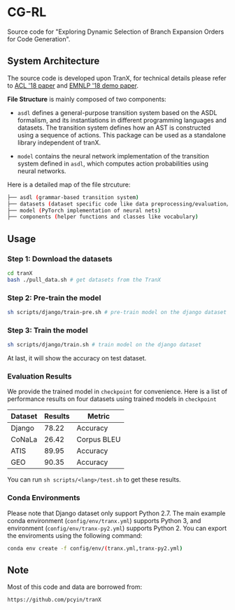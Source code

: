 # CG-RL

Source code for "Exploring Dynamic Selection of Branch Expansion Orders for Code Generation".

## System Architecture

The source code is developed upon TranX,
for technical details please refer to [ACL '18 paper](https://arxiv.org/abs/1806.07832) and [EMNLP '18 demo paper](https://arxiv.org/abs/1810.02720). 

**File Structure** is mainly composed of two components: 

* `asdl` defines a general-purpose transition system based on the ASDL formalism, and its instantiations in different programming languages and datasets. The transition system defines how an AST is constructed using a sequence of actions. This package can be used as a standalone library independent of tranX.

* `model` contains the neural network implementation of the transition system defined in `asdl`, which computes action probabilities using neural networks.

Here is a detailed map of the file strcuture:
```bash
├── asdl (grammar-based transition system)
├── datasets (dataset specific code like data preprocessing/evaluation/etc.)
├── model (PyTorch implementation of neural nets)
├── components (helper functions and classes like vocabulary)
```

## Usage
### Step 1: Download the datasets
```bash
cd tranX
bash ./pull_data.sh # get datasets from the TranX
```

### Step 2: Pre-train the model
```bash
sh scripts/django/train-pre.sh # pre-train model on the django dataset 
```

### Step 3: Train the model
```bash
sh scripts/django/train.sh # train model on the django dataset 
```
At last, it will show the accuracy on test dataset.

### Evaluation Results
We provide the trained model in `checkpoint` for convenience.
Here is a list of performance results on four datasets using trained models in `checkpoint`

| Dataset | Results      | Metric             |
| ------- | ------------ | ------------------ |
| Django  | 78.22        | Accuracy           |
| CoNaLa  | 26.42        | Corpus BLEU        |
| ATIS    | 89.95         | Accuracy           |
| GEO     | 90.35         | Accuracy           |

You can run `sh scripts/<lang>/test.sh` to get these results.

### Conda Environments

Please note that 
Django dataset only support Python 2.7.
The main example conda environment (`config/env/tranx.yml`) supports Python 3, and
environment (`config/env/tranx-py2.yml`) supports Python 2.
You can export the enviroments using the following command:

```bash
conda env create -f config/env/(tranx.yml,tranx-py2.yml)
```

## Note
Most of this code and data are borrowed from:
```
https://github.com/pcyin/tranX
```

